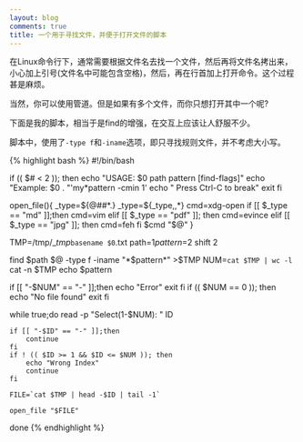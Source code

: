 ```yaml
---
layout: blog
comments: true
title: 一个用于寻找文件，并便于打开文件的脚本
---
```


在Linux命令行下，通常需要根据文件名去找一个文件，然后再将文件名拷出来，小心加上引号(文件名中可能包含空格)，然后，再在行首加上打开命令。这个过程甚是麻烦。

当然，你可以使用管道。但是如果有多个文件，而你只想打开其中一个呢?

下面是我的脚本，相当于是find的增强，在交互上应该让人舒服不少。

脚本中，使用了`-type f`和`-iname`选项，即只寻找规则文件，并不考虑大小写。

{% highlight bash %}
#!/bin/bash

if (( $# < 2 )); then
	echo "USAGE: $0 path pattern [find-flags]"
	echo "Example: $0 . "'my*pattern -cmin 1'
	echo "       Press Ctrl-C to break"
	exit
fi

open_file(){
	_type=${@##*.}
	_type=${_type,,*}
	cmd=xdg-open
	if [[ $_type == "md" ]];then cmd=vim
	elif [[ $_type == "pdf" ]]; then cmd=evince
	elif [[ $_type == "jpg" ]]; then cmd=feh
	fi
	$cmd "$@"
}


TMP=/tmp/__tmp_`basename $0`.txt
path=$1
pattern=$2
shift 2

find $path  $@ -type f -iname "*$pattern*" >$TMP
NUM=`cat $TMP | wc -l`
cat -n $TMP
echo $pattern

if [[ "-$NUM" == "-" ]];then
	echo "Error"
	exit
fi
if (( $NUM == 0 )); then 
	echo "No file found"
	exit
fi

while true;do
	read -p "Select(1-$NUM): " ID

	if [[ "-$ID" == "-" ]];then
		continue
	fi
	if ! (( $ID >= 1 && $ID <= $NUM )); then
		echo "Wrong Index"
		continue
	fi

	FILE=`cat $TMP | head -$ID | tail -1`

	open_file "$FILE"
done
{% endhighlight %}
